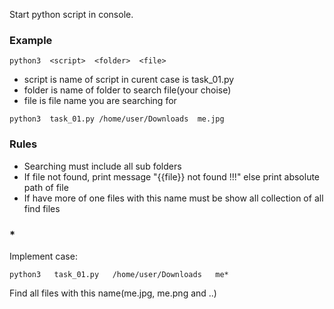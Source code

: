 Start python script in console.

### Example
```
python3  <script>  <folder>  <file>
```

   - script is name of script in curent case is task_01.py
   - folder is name of folder to search file(your choise)
   - file is file name you are searching for


```
python3  task_01.py /home/user/Downloads  me.jpg
```

### Rules

- Searching must include all sub folders
- If file not found, print message "{{file}} not found !!!" else print absolute path of file
- If have more of one files with this name must be show all collection of all find files

### *

Implement case:

```
python3   task_01.py   /home/user/Downloads   me*
```

Find all files with this name(me.jpg, me.png and ..)